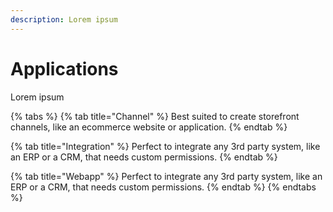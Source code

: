 ```yaml
---
description: Lorem ipsum
---
```


# Applications

Lorem ipsum

{% tabs %}
{% tab title="Channel" %}
Best suited to create storefront channels, like an ecommerce website or application.
{% endtab %}

{% tab title="Integration" %}
Perfect to integrate any 3rd party system, like an ERP or a CRM, that needs custom permissions.
{% endtab %}

{% tab title="Webapp" %}
Perfect to integrate any 3rd party system, like an ERP or a CRM, that needs custom permissions.
{% endtab %}
{% endtabs %}

